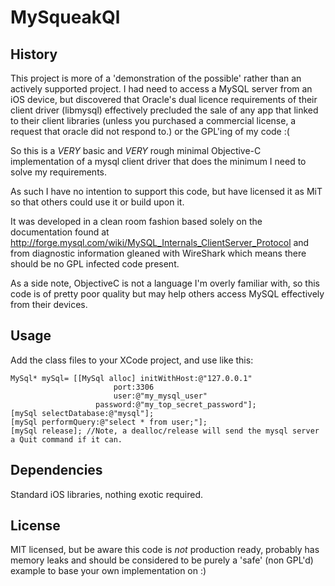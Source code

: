 MySqueakQl
=============

History
-------
This project is more of a 'demonstration of the possible' rather than an actively supported project.  I had need to access a MySQL server from an iOS device, but discovered that Oracle's dual licence requirements of their client driver (libmysql) effectively precluded the sale of any app that linked to their client libraries (unless you purchased a commercial license, a request that oracle did not respond to.) or the GPL'ing of my code :(

So this is a *VERY* basic and *VERY* rough minimal Objective-C implementation of a mysql client driver that does the minimum I need to solve my requirements.

As such I have no intention to support this code, but have licensed it as MiT so that others could use it or build upon it.  

It was developed in a clean room fashion based solely on the documentation found at http://forge.mysql.com/wiki/MySQL_Internals_ClientServer_Protocol and from diagnostic information gleaned with WireShark which means there should be no GPL infected code present.

As a side note, ObjectiveC is not a language I'm overly familiar with, so this code is of pretty poor quality but may help others access MySQL effectively from their devices.

Usage
-----
Add the class files to your XCode project, and use like this: 

    MySql* mySql= [[MySql alloc] initWithHost:@"127.0.0.1" 
                           port:3306 
                           user:@"my_mysql_user" 
                       password:@"my_top_secret_password"];
    [mySql selectDatabase:@"mysql"];
    [mySql performQuery:@"select * from user;"];
    [mySql release]; //Note, a dealloc/release will send the mysql server a Quit command if it can.

Dependencies
------------
Standard iOS libraries, nothing exotic required.

License
-------
MIT licensed, but be aware this code is *not* production ready, probably has memory leaks and should be considered to be purely a 'safe' (non GPL'd) example to base your own implementation on :)